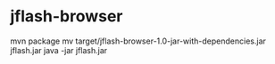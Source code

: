 # jflash-browser

mvn package
mv target/jflash-browser-1.0-jar-with-dependencies.jar jflash.jar
java -jar jflash.jar